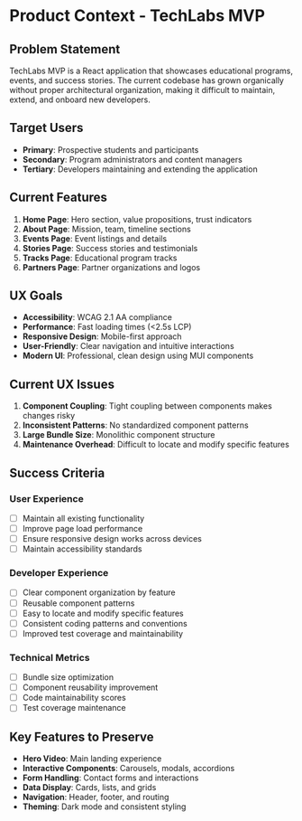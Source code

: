 # Product Context - TechLabs MVP

## Problem Statement
TechLabs MVP is a React application that showcases educational programs, events, and success stories. The current codebase has grown organically without proper architectural organization, making it difficult to maintain, extend, and onboard new developers.

## Target Users
- **Primary**: Prospective students and participants
- **Secondary**: Program administrators and content managers
- **Tertiary**: Developers maintaining and extending the application

## Current Features
1. **Home Page**: Hero section, value propositions, trust indicators
2. **About Page**: Mission, team, timeline sections
3. **Events Page**: Event listings and details
4. **Stories Page**: Success stories and testimonials
5. **Tracks Page**: Educational program tracks
6. **Partners Page**: Partner organizations and logos

## UX Goals
- **Accessibility**: WCAG 2.1 AA compliance
- **Performance**: Fast loading times (<2.5s LCP)
- **Responsive Design**: Mobile-first approach
- **User-Friendly**: Clear navigation and intuitive interactions
- **Modern UI**: Professional, clean design using MUI components

## Current UX Issues
1. **Component Coupling**: Tight coupling between components makes changes risky
2. **Inconsistent Patterns**: No standardized component patterns
3. **Large Bundle Size**: Monolithic component structure
4. **Maintenance Overhead**: Difficult to locate and modify specific features

## Success Criteria
### User Experience
- [ ] Maintain all existing functionality
- [ ] Improve page load performance
- [ ] Ensure responsive design works across devices
- [ ] Maintain accessibility standards

### Developer Experience
- [ ] Clear component organization by feature
- [ ] Reusable component patterns
- [ ] Easy to locate and modify specific features
- [ ] Consistent coding patterns and conventions
- [ ] Improved test coverage and maintainability

### Technical Metrics
- [ ] Bundle size optimization
- [ ] Component reusability improvement
- [ ] Code maintainability scores
- [ ] Test coverage maintenance

## Key Features to Preserve
- **Hero Video**: Main landing experience
- **Interactive Components**: Carousels, modals, accordions
- **Form Handling**: Contact forms and interactions
- **Data Display**: Cards, lists, and grids
- **Navigation**: Header, footer, and routing
- **Theming**: Dark mode and consistent styling
